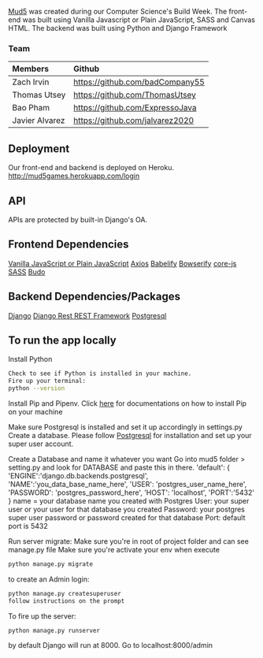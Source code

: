 [Mud5](http://mud5games.herokuapp.com/login) was created during our Computer Science's Build Week. The front-end was built using Vanilla Javascript or Plain JavaScript, SASS and Canvas HTML. The backend was built using Python and Django Framework

### Team

| Members        | Github                          |
| :------------- | :------------------------------ |
| Zach Irvin     | https://github.com/badCompany55 |
| Thomas Utsey   | https://github.com/ThomasUtsey  |
| Bao Pham       | https://github.com/ExpressoJava |
| Javier Alvarez | https://github.com/jalvarez2020 |

## Deployment

Our front-end and backend is deployed on Heroku.
http://mud5games.herokuapp.com/login

## API

APIs are protected by built-in Django's OA.

## Frontend Dependencies

[Vanilla JavaScript or Plain JavaScript](https://developer.mozilla.org/en-US/docs/Web/JavaScript)
[Axios](https://www.npmjs.com/package/axios)
[Babelify](https://github.com/babel/babelify)
[Bowserify](http://browserify.org/)
[core-js](https://www.npmjs.com/package/core-js?activeTab=readme)
[SASS](https://sass-lang.com/)
[Budo](https://www.npmjs.com/package/budo)

## Backend Dependencies/Packages

[Django](https://docs.djangoproject.com/en/2.2/)
[Django Rest REST Framework](https://www.django-rest-framework.org/)
[Postgresql](https://www.postgresql.org/)

## To run the app locally

Install Python

```bash
Check to see if Python is installed in your machine.
Fire up your terminal:
python --version

```

Install Pip and Pipenv. Click [here](https://docs.python-guide.org/dev/virtualenvs/) for documentations on how to install Pip on your machine

Make sure Postgresql is installed and set it up accordingly in settings.py
Create a database. Please follow [Postgresql](https://www.postgresql.org/) for installation and set up your super user account.

Create a Database and name it whatever you want
Go into mud5 folder > setting.py and look for DATABASE and paste this in there.
'default': {
'ENGINE':'django.db.backends.postgresql',
'NAME':'you_data_base_name_here',
'USER': 'postgres_user_name_here',
'PASSWORD': 'postgres_password_here',
'HOST': 'localhost',
'PORT':'5432'
}
name = your database name you created with Postgres
User: your super user or your user for that database you created
Password: your postgres super user password or password created for that database
Port: default port is 5432

Run server migrate:
Make sure you're in root of project folder and can see manage.py file
Make sure you're activate your env when execute

```bash
python manage.py migrate
```

to create an Admin login:

```bash
python manage.py createsuperuser
follow instructions on the prompt
```

To fire up the server:

```bash
python manage.py runserver
```

by default Django will run at 8000. Go to localhost:8000/admin
